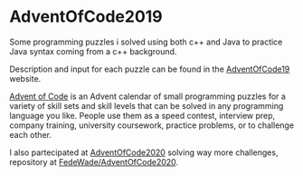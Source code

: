 # AdventOfCode2019

Some programming puzzles i solved using both c++ and Java to practice Java syntax coming from a c++ background.

Description and input for each puzzle can be found in the [AdventOfCode19](https://adventofcode.com/2019) website.

[Advent of Code](https://adventofcode.com/2019/about) is an Advent calendar of small programming puzzles for a variety of skill sets and skill levels that can be solved in any programming language you like. People use them as a speed contest, interview prep, company training, university coursework, practice problems, or to challenge each other.

I also partecipated at [AdventOfCode2020](https://adventofcode.com/2020) solving way more challenges, repository at [FedeWade/AdventOfCode2020](https://github.com/FedeWade/AdventOfCode2020).
